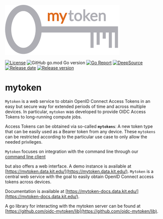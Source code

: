 ![mytoken logo](mytoken.png)

[![License](https://img.shields.io/github/license/oidc-mytoken/server.svg)](https://github.com/oidc-mytoken/server/blob/master/LICENSE)
![GitHub go.mod Go version](https://img.shields.io/github/go-mod/go-version/oidc-mytoken/server)
[![Go Report](https://goreportcard.com/badge/github.com/oidc-mytoken/server)](https://goreportcard.com/report/github.com/oidc-mytoken/server)
[![DeepSource](https://deepsource.io/gh/oidc-mytoken/server.svg/?label=active+issues&show_trend=true)](https://deepsource.io/gh/oidc-mytoken/server/?ref=repository-badge)
[![Release date](https://img.shields.io/github/release-date/oidc-mytoken/server.svg)](https://github.com/oidc-mytoken/server/releases/latest)
[![Release version](https://img.shields.io/github/release/oidc-mytoken/server.svg)](https://github.com/oidc-mytoken/server/releases/latest)

<!-- [![Code size](https://img.shields.io/github/languages/code-size/oidc-mytoken/server.svg)](https://github.com/oidc-mytoken/server/tree/master) -->

# mytoken

`Mytoken` is a web service to obtain OpenID Connect Access Tokens in an easy but secure way for extended periods of time
and across multiple devices. In particular, `mytoken` was developed to provide OIDC Access Tokens to long-running
compute jobs.

Access Tokens can be obtained via so-called **`mytokens`**: A new token type that can be easily used as a Bearer token
from any device. These `mytokens` can be restricted according to the particular use case to only allow the needed
privileges.

`Mytoken` focuses on integration with the command line through our
[command line client](https://github.com/oidc-mytoken/client)
<!-- and [oidc-agent](https://github.com/indigo-dc/oidc-agent) -->
but also offers a web interface. A demo instance is available
at  [https://mytoken.data.kit.edu/](https://mytoken.data.kit.edu/).
`Mytoken` is a central web service with the goal to easily obtain OpenID Connect access tokens across devices.

Documentation is available at [https://mytoken-docs.data.kit.edu/](https://mytoken-docs.data.kit.edu/).

A go library for interacting with the mytoken server can be found
at [https://github.com/oidc-mytoken/lib](https://github.com/oidc-mytoken/lib).
